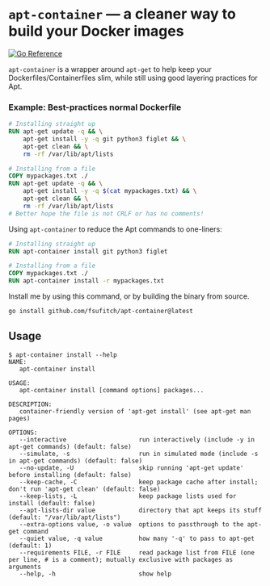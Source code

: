 # `apt-container` &mdash; a cleaner way to build your Docker images

[![Go Reference](https://pkg.go.dev/badge/github.com/fsufitch/apt-container.svg)](https://pkg.go.dev/github.com/fsufitch/apt-container)

`apt-container` is a wrapper around `apt-get` to help keep your Dockerfiles/Containerfiles slim, while still using good layering practices for Apt.

### Example: Best-practices normal Dockerfile

```dockerfile
# Installing straight up
RUN apt-get update -q && \
    apt-get install -y -q git python3 figlet && \
    apt-get clean && \
    rm -rf /var/lib/apt/lists

# Installing from a file
COPY mypackages.txt ./
RUN apt-get update -q && \
    apt-get install -y -q $(cat mypackages.txt) && \
    apt-get clean && \
    rm -rf /var/lib/apt/lists
# Better hope the file is not CRLF or has no comments!
```

Using `apt-container` to reduce the Apt commands to one-liners:

```dockerfile
# Installing straight up
RUN apt-container install git python3 figlet

# Installing from a file
COPY mypackages.txt ./
RUN apt-container install -r mypackages.txt
```

Install me by using this command, or by building the binary from source.

```bash
go install github.com/fsufitch/apt-container@latest
```

## Usage
```
$ apt-container install --help
NAME:
   apt-container install

USAGE:
   apt-container install [command options] packages...

DESCRIPTION:
   container-friendly version of 'apt-get install' (see apt-get man pages)

OPTIONS:
   --interactive                    run interactively (include -y in apt-get commands) (default: false)
   --simulate, -s                   run in simulated mode (include -s in apt-get commands) (default: false)
   --no-update, -U                  skip running 'apt-get update' before installing (default: false)
   --keep-cache, -C                 keep package cache after install; don't run 'apt-get clean' (default: false)
   --keep-lists, -L                 keep package lists used for install (default: false)
   --apt-lists-dir value            directory that apt keeps its stuff (default: "/var/lib/apt/lists")
   --extra-options value, -o value  options to passthrough to the apt-get command
   --quiet value, -q value          how many '-q' to pass to apt-get (default: 1)
   --requirements FILE, -r FILE     read package list from FILE (one per line, # is a comment); mutually exclusive with packages as arguments
   --help, -h                       show help
```